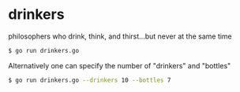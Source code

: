 # drinkers
philosophers who drink, think, and thirst...but never at the same time

```bash
$ go run drinkers.go
```

Alternatively one can specify the number of "drinkers" and "bottles"
```bash
$ go run drinkers.go --drinkers 10 --bottles 7
```
